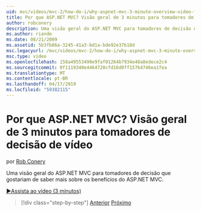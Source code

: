```yaml
---
uid: mvc/videos/mvc-2/how-do-i/why-aspnet-mvc-3-minute-overview-video-for-decision-makers
title: Por que ASP.NET MVC? Visão geral de 3 minutos para tomadores de decisão de vídeo | Microsoft Docs
author: robconery
description: Uma visão geral do ASP.NET MVC para tomadores de decisão que gostariam de saber mais sobre os benefícios do ASP.NET MVC.
ms.author: riande
ms.date: 08/21/2009
ms.assetid: 5b3fb86a-3245-41a3-bd1a-bde92e37b18d
msc.legacyurl: /mvc/videos/mvc-2/how-do-i/why-aspnet-mvc-3-minute-overview-video-for-decision-makers
msc.type: video
ms.openlocfilehash: 158a49553490e9faf01264b7934e48a8edece2c4
ms.sourcegitcommit: 0f1119340e4464720cfd16d0ff15764746ea1fea
ms.translationtype: MT
ms.contentlocale: pt-BR
ms.lasthandoff: 04/17/2019
ms.locfileid: "59382115"
---
```

# <a name="why-aspnet-mvc-3-minute-overview-video-for-decision-makers"></a>Por que ASP.NET MVC? Visão geral de 3 minutos para tomadores de decisão de vídeo

por [Rob Conery](https://github.com/robconery)

Uma visão geral do ASP.NET MVC para tomadores de decisão que gostariam de saber mais sobre os benefícios do ASP.NET MVC.

[&#9654;Assista ao vídeo (3 minutos)](https://channel9.msdn.com/Blogs/ASP-NET-Site-Videos/why-aspnet-mvc-3-minute-overview-video-for-decision-makers)

> [!div class="step-by-step"]
> [Anterior](what-is-aspnet-mvc-80-minute-technical-video-for-developers-building-nerddinner.md)
> [Próximo](aspnet-mvc-how-10-minute-technical-video-for-developers.md)
